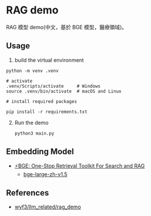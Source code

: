 # RAG demo

RAG 模型 demo(中文，基於 BGE 模型，醫療領域)。

## Usage

1. build the virtual environment

  ```
  python -m venv .venv

  # activate
  .venv/Scripts/activate     # Windows
  source .venv/bin/activate  # macOS and Linux
    
  # install required packages

  pip install -r requirements.txt

  ```

2. Run the demo

    ```bash
    python3 main.py
    ```

## Embedding Model

- [⚡️BGE: One-Stop Retrieval Toolkit For Search and RAG](https://github.com/FlagOpen/FlagEmbedding/blob/master/README_zh.md)
    - [bge-large-zh-v1.5](https://huggingface.co/BAAI/bge-large-zh-v1.5)

## References

- [wyf3/llm_related/rag_demo](https://github.com/wyf3/llm_related/tree/main/rag_demo)